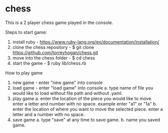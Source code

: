 # chess
This is a 2 player chess game played in the console.

Steps to start game:
1. install ruby - https://www.ruby-lang.org/en/documentation/installation/
2. clone the chess repository - $ git clone https://github.com/torreyhogan/chess.git
3. move into the chess folder - $ cd chess
4. start the game - $ ruby lib/chess.rb

How to play game
1. new game - enter "new game" into console
2. load game - enter "load game" into console
  a. type name of file you would like to load without file path and without .yaml.
3. play game 
  a. enter the location of the piece you would like to move. enter a letter and number with no space. example enter "a1" or "1a"
  b. enter the location of where you want to move the selected piece. enter a letter and a number with no space.
4. save game
  a. type "save" at any time to save game.
  b. name you saved game.





